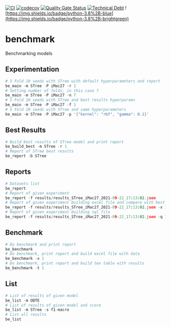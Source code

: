 [![CI](https://github.com/Doctorado-ML/benchmark/actions/workflows/main.yml/badge.svg)](https://github.com/Doctorado-ML/benchmark/actions/workflows/main.yml)
[![codecov](https://codecov.io/gh/Doctorado-ML/benchmark/branch/main/graph/badge.svg?token=ZRP937NDSG)](https://codecov.io/gh/Doctorado-ML/benchmark)
[![Quality Gate Status](https://haystack.rmontanana.es:25000/api/project_badges/measure?project=benchmark&metric=alert_status&token=336a6e501988888543c3153baa91bad4b9914dd2)](https://haystack.rmontanana.es:25000/dashboard?id=benchmark)
[![Technical Debt](https://haystack.rmontanana.es:25000/api/project_badges/measure?project=benchmark&metric=sqale_index&token=336a6e501988888543c3153baa91bad4b9914dd2)](https://haystack.rmontanana.es:25000/dashboard?id=benchmark)
![https://img.shields.io/badge/python-3.8%2B-blue](https://img.shields.io/badge/python-3.8%2B-brightgreen)

# benchmark

Benchmarking models

## Experimentation

```python
# 5 Fold 10 seeds with STree with default hyperparameters and report
be_main -m STree -P iMac27 -r 1
# Setting number of folds, in this case 7
be_main -m STree -P iMac27 -n 7
# 5 Fold 10 seeds with STree and best results hyperparams
be_main -m STree -P iMac27 -f 1
# 5 Fold 10 seeds with STree and same hyperparameters
be_main -m STree -P iMac27 -p '{"kernel": "rbf", "gamma": 0.1}'
```

## Best Results

```python
# Build best results of STree model and print report
be_build_best -m STree -r 1
# Report of STree best results
be_report -b STree
```

## Reports

```python
# Datasets list
be_report
# Report of given experiment
be_report -f results/results_STree_iMac27_2021-09-22_17:13:02.json
# Report of given experiment building excel file and compare with best results
be_report -f results/results_STree_iMac27_2021-09-22_17:13:02.json -x 1 -c 1
# Report of given experiment building sql file
be_report -f results/results_STree_iMac27_2021-09-22_17:13:02.json -q 1
```

## Benchmark

```python
# Do benchmark and print report
be_benchmark
# Do benchmark, print report and build excel file with data
be_benchmark -x 1
# Do benchmark, print report and build tex table with results
be_benchmark -t 1
```

## List

```python
# List of results of given model
be_list -m ODTE
# List of results of given model and score
be_list -m STree -s f1-macro
# List all results
be_list
```
